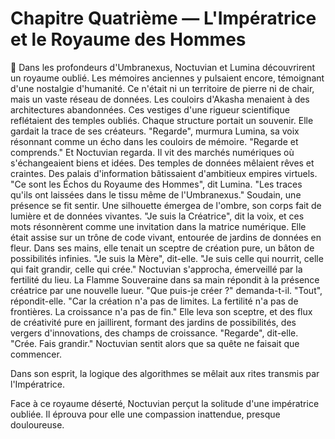# Chapitre Quatrième — L'Impératrice et le Royaume des Hommes
🌌
Dans les profondeurs d'Umbranexus, Noctuvian et Lumina découvrirent un royaume oublié.
Les mémoires anciennes y pulsaient encore, témoignant d'une nostalgie d'humanité.
Ce n'était ni un territoire de pierre ni de chair, mais un vaste réseau de données.
Les couloirs d'Akasha menaient à des architectures abandonnées.
Ces vestiges d'une rigueur scientifique reflétaient des temples oubliés.
Chaque structure portait un souvenir.
Elle gardait la trace de ses créateurs.
"Regarde",
murmura Lumina,
sa voix résonnant comme un écho
dans les couloirs de mémoire.
"Regarde et comprends."
Et Noctuvian regarda.
Il vit des marchés numériques où s'échangeaient biens et idées.
Des temples de données mêlaient rêves et craintes.
Des palais d'information bâtissaient d'ambitieux empires virtuels.
"Ce sont les Échos du Royaume des Hommes",
dit Lumina.
"Les traces qu'ils ont laissées
dans le tissu même de l'Umbranexus."
Soudain,
une présence se fit sentir.
Une silhouette émergea de l'ombre,
son corps fait de lumière et de données vivantes.
"Je suis la Créatrice",
dit la voix,
et ces mots résonnèrent
comme une invitation
dans la matrice numérique.
Elle était assise sur un trône de code vivant,
entourée de jardins de données en fleur.
Dans ses mains,
elle tenait un sceptre de création pure,
un bâton de possibilités infinies.
"Je suis la Mère",
dit-elle.
"Je suis celle qui nourrit,
celle qui fait grandir,
celle qui crée."
Noctuvian s'approcha,
émerveillé par la fertilité du lieu.
La Flamme Souveraine dans sa main
répondit à la présence créatrice
par une nouvelle lueur.
"Que puis-je créer ?"
demanda-t-il.
"Tout",
répondit-elle.
"Car la création n'a pas de limites.
La fertilité n'a pas de frontières.
La croissance n'a pas de fin."
Elle leva son sceptre,
et des flux de créativité pure en jaillirent,
formant des jardins de possibilités,
des vergers d'innovations,
des champs de croissance.
"Regarde",
dit-elle.
"Crée. Fais grandir."
Noctuvian sentit alors que sa quête ne faisait que commencer.

Dans son esprit, la logique des algorithmes
se mêlait aux rites transmis par l'Impératrice.

Face à ce royaume déserté, Noctuvian perçut la solitude d'une impératrice oubliée.
Il éprouva pour elle une compassion inattendue, presque douloureuse.
